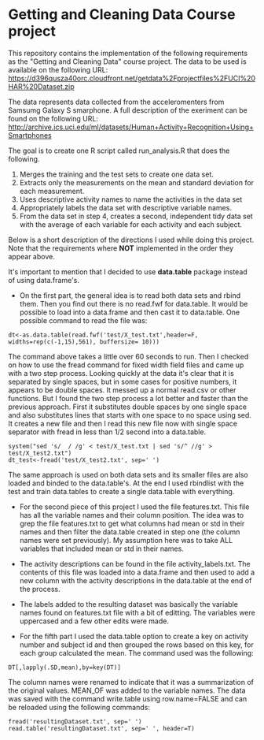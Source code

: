 Getting and Cleaning Data Course project
================================

This repository contains the implementation of the following requirements as the "Getting and Cleaning Data" course project. 
The data to be used is available on the following URL: https://d396qusza40orc.cloudfront.net/getdata%2Fprojectfiles%2FUCI%20HAR%20Dataset.zip

The data represents data collected from the acceleromenters from Samsumg Galaxy S smarphone. A full description of the exeriment can be found on the following URL: http://archive.ics.uci.edu/ml/datasets/Human+Activity+Recognition+Using+Smartphones 

The goal is to create one R script called run_analysis.R that does the following. 

1. Merges the training and the test sets to create one data set.
2. Extracts only the measurements on the mean and standard deviation for each measurement. 
3. Uses descriptive activity names to name the activities in the data set
4. Appropriately labels the data set with descriptive variable names. 
5. From the data set in step 4, creates a second, independent tidy data set with the average of each variable for each activity and each subject.

Below is a short description of the directions I used while doing this project. Note that the requirements where **NOT** implemented in the order they appear above. 

It's important to mention that I decided to use **data.table** package instead of using data.frame's. 

- On the first part, the general idea is to read both data sets and rbind them. Then you find out there is no read.fwf for data.table. It would be possible to load into a data.frame and then cast it to data.table. One possible command to read the file was:
```{r}
dt<-as.data.table(read.fwf('test/X_test.txt',header=F, widths=rep(c(-1,15),561), buffersize= 10)))
```
The command above takes a little over 60 seconds to run.
Then I checked on how to use the fread command for fixed width field files and came up with a two step process. Looking quickly at the data it's clear that it is separated by single spaces, but in some cases for positive numbers, it appears to be double spaces. It messed up a normal read.csv or other functions. 
But I found the two step process a lot better and faster than the previous approach. First it substitutes double spaces by one single space and also substitutes lines that starts with one space to no space using sed. It creates a new file and then I read this new file now with single space separator with fread in less than 1/2 second into a data.table.
```{r}
system("sed 's/  / /g' < test/X_test.txt | sed 's/^ //g' > test/X_test2.txt")
dt_test<-fread('test/X_test2.txt', sep=' ')
```
The same approach is used on both data sets and its smaller files are also loaded and binded to the data.table's. At the end I used rbindlist with the test and train data.tables to create a single data.table with everything.

- For the second piece of this project I used the file features.txt. This file has all the variable names and their column position. The idea was to grep the file features.txt to get what columns had mean or std in their names and then filter the data.table created in step one (the column names were set previously). My assumption here was to take ALL variables that included mean or std in their names.

- The activity descriptions can be found in the file activity_labels.txt. The contents of this file was loaded into a data.frame and then used to add a new column with the activity descriptions in the data.table at the end of the process.

- The labels added to the resulting dataset was basically the variable names found on features.txt file with a bit of editting. The variables were uppercased and a few other edits were made.

- For the fifth part I used the data.table option to create a key on activity number and subject id and then grouped the rows based on this key, for each group calculated the mean. The command used was the following:
```{r}
DT[,lapply(.SD,mean),by=key(DT)]
```
The column names were renamed to indicate that it was a summarization of the original values. MEAN_OF was added to the variable names.
The data was saved with the command write.table using row.name=FALSE and can be reloaded using the following commands:
```{r}
fread('resultingDataset.txt', sep=' ')
read.table('resultingDataset.txt', sep=' ', header=T)
```

